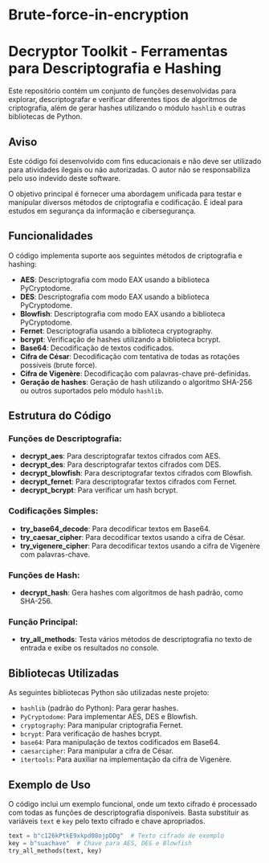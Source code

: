 # Brute-force-in-encryption
# Decryptor Toolkit - Ferramentas para Descriptografia e Hashing

Este repositório contém um conjunto de funções desenvolvidas para explorar, descriptografar e verificar diferentes tipos de algoritmos de criptografia, além de gerar hashes utilizando o módulo `hashlib` e outras bibliotecas de Python.

## Aviso

Este código foi desenvolvido com fins educacionais e não deve ser utilizado para atividades ilegais ou não autorizadas. O autor não se responsabiliza pelo uso indevido deste software.


O objetivo principal é fornecer uma abordagem unificada para testar e manipular diversos métodos de criptografia e codificação. É ideal para estudos em segurança da informação e cibersegurança.

## Funcionalidades

O código implementa suporte aos seguintes métodos de criptografia e hashing:

- **AES**: Descriptografia com modo EAX usando a biblioteca PyCryptodome.
- **DES**: Descriptografia com modo EAX usando a biblioteca PyCryptodome.
- **Blowfish**: Descriptografia com modo EAX usando a biblioteca PyCryptodome.
- **Fernet**: Descriptografia usando a biblioteca cryptography.
- **bcrypt**: Verificação de hashes utilizando a biblioteca bcrypt.
- **Base64**: Decodificação de textos codificados.
- **Cifra de César**: Decodificação com tentativa de todas as rotações possíveis (brute force).
- **Cifra de Vigenère**: Decodificação com palavras-chave pré-definidas.
- **Geração de hashes**: Geração de hash utilizando o algoritmo SHA-256 ou outros suportados pelo módulo `hashlib`.

## Estrutura do Código

### Funções de Descriptografia:

- **decrypt_aes**: Para descriptografar textos cifrados com AES.
- **decrypt_des**: Para descriptografar textos cifrados com DES.
- **decrypt_blowfish**: Para descriptografar textos cifrados com Blowfish.
- **decrypt_fernet**: Para descriptografar textos cifrados com Fernet.
- **decrypt_bcrypt**: Para verificar um hash bcrypt.

### Codificações Simples:

- **try_base64_decode**: Para decodificar textos em Base64.
- **try_caesar_cipher**: Para decodificar textos usando a cifra de César.
- **try_vigenere_cipher**: Para decodificar textos usando a cifra de Vigenère com palavras-chave.

### Funções de Hash:

- **decrypt_hash**: Gera hashes com algoritmos de hash padrão, como SHA-256.

### Função Principal:

- **try_all_methods**: Testa vários métodos de descriptografia no texto de entrada e exibe os resultados no console.

## Bibliotecas Utilizadas

As seguintes bibliotecas Python são utilizadas neste projeto:

- `hashlib` (padrão do Python): Para gerar hashes.
- `PyCryptodome`: Para implementar AES, DES e Blowfish.
- `cryptography`: Para manipular criptografia Fernet.
- `bcrypt`: Para verificação de hashes bcrypt.
- `base64`: Para manipulação de textos codificados em Base64.
- `caesarcipher`: Para manipular a cifra de César.
- `itertools`: Para auxiliar na implementação da cifra de Vigenère.

## Exemplo de Uso

O código inclui um exemplo funcional, onde um texto cifrado é processado com todas as funções de descriptografia disponíveis. Basta substituir as variáveis `text` e `key` pelo texto cifrado e chave apropriados.

```python
text = b"c126kPtkE9xkpd08ojpDDg"  # Texto cifrado de exemplo
key = b"suachave"  # Chave para AES, DES e Blowfish
try_all_methods(text, key)


